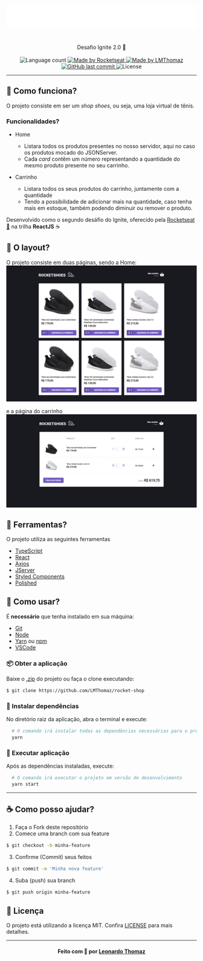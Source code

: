 <h4 align="center">
    <img alt="" src=".github/logo.svg" />
    <br/>
    <br/>
</h4>

<p align="center">
  Desafio Ignite 2.0 🚀
  <br>
  <br>

  <img alt="Language count" src="https://img.shields.io/github/repo-size/LMThomaz/rocket-shop"/>

  <a href="https://rocketseat.com.br">
    <img alt="Made by Rocketseat" src="https://img.shields.io/badge/made%20by-Rocketseat-%237519C1">
  </a>

  <a href="https://www.linkedin.com/in/leonardo-thomaz/">
    <img alt="Made by LMThomaz" src="https://img.shields.io/badge/made%20by-Leonardo%20Thomaz-%237519C1">
  </a>

  <a href="https://github.com/LMThomaz/rocket-shop/commits/main">
    <img alt="GitHub last commit" src="https://img.shields.io/github/last-commit/LMThomaz/rocket-shop">
  </a>

  <img alt="License" src="https://img.shields.io/github/license/LMThomaz/rocket-shop">
</p>

---

## :dart: Como funciona?

O projeto consiste em ser um _shop shoes_, ou seja, uma loja virtual de tênis.

### Funcionalidades?

- Home

  - Listara todos os produtos presentes no nosso servidor, aqui no caso os produtos mocado do JSONServer.
  - Cada _card_ contêm um número representando a quantidade do mesmo produto presente no seu carrinho.

- Carrinho
  - Listara todos os seus produtos do carrinho, juntamente com a quantidade
  - Tendo a possibilidade de adicionar mais na quantidade, caso tenha mais em estoque, também podendo diminuir ou remover o produto.

Desenvolvido como o segundo desáfio do Ignite, oferecido pela [Rocketseat :rocket:][url-rocketseat] na trilha **ReactJS** :coffee:

## :art: O layout?

O projeto consiste em duas páginas, sendo a Home:
![Capa rocket-shop](.github/capa.png)

e a página do carrinho
![Carrinho rocket-shop](.github/cart.png)

## :hammer: Ferramentas?

O projeto utiliza as seguintes ferramentas

- [TypeScript][url-ts]
- [React][url-react]
- [Axios][url-axios]
- [JServer][url-jserver]
- [Styled Components][url-styled]
- [Polished][url-polished]

## :electric_plug: Como usar?

É **necessário** que tenha instalado em sua máquina:

- [Git][url-git]
- [Node][url-node]
- [Yarn][url-yarn] ou [npm][url-npm]
- [VSCode][url-vs]

### :package: Obter a aplicação

Baixe o [.zip][url-zip] do projeto ou faça o clone executando:

```bash
$ git clone https://github.com/LMThomaz/rocket-shop
```

### :steam_locomotive: Instalar dependências

No diretório raiz da aplicação, abra o terminal e execute:

```bash
  # O comando irá instalar todas as dependências necessárias para o projeto execute
  yarn
```

### :crystal_ball: Executar aplicação

Após as dependências instaladas, execute:

```bash
  # O comando irá executar o projeto em versão de desenvolvimento
  yarn start
```

---

## :coffee: Como posso ajudar?

1. Faça o Fork deste repositório
2. Comece uma branch com sua feature

```bash
$ git checkout -b minha-feature
```

3. Confirme (Commit) seus feitos

```bash
$ git commit -m 'Minha nova feature'
```

4. Suba (push) sua branch

```bash
$ git push origin minha-feature
```

## :page_with_curl: Licença

O projeto está utilizando a licença MIT. Confira [LICENSE][license] para mais detalhes.

---

<h4 align="center">
Feito com 💜 por <a href="https://www.linkedin.com/in/leonardo-thomaz/" target="_blank">Leonardo Thomaz</a>
</h4>

[url-ts]: https://www.typescriptlang.org/
[url-styled]: https://styled-components.com
[url-axios]: https://github.com/axios/axios
[url-polished]: https://polished.js.org
[url-zip]: https://github.com/LMThomaz/rocket-shop/archive/main.zip
[url-node]: https://nodejs.org/
[url-jserver]: https://github.com/typicode/json-server
[url-react]: https://reactjs.org/
[url-rocketseat]: https://rocketseat.com.br/
[url-git]: https://git-scm.com/
[url-vs]: https://code.visualstudio.com/
[url-npm]: https://www.npmjs.com/
[url-yarn]: https://yarnpkg.com/
[diego]: https://github.com/diego3g
[diego]: https://github.com/diego3g
[license]: https://github.com/LMThomaz/rocket-shop/blob/main/LICENSE.md
